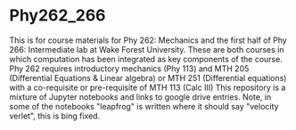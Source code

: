# Phy262_266
This is for course materials for Phy 262: Mechanics and the first half of Phy 266: Intermediate lab at Wake Forest University. These are both courses in which computation has been integrated as key components of the course.
Phy 262 requires introductory mechanics (Phy 113) and MTH 205 (Differential Equations & Linear algebra) or MTH 251 (Differential equations) with a co-requisite or pre-requisite of MTH 113 (Calc III)
This repository is a mixture of Jupyter notebooks and links to google drive entries. Note, in some of the notebooks "leapfrog" is written where it should say "velocity verlet", this is bing fixed.
